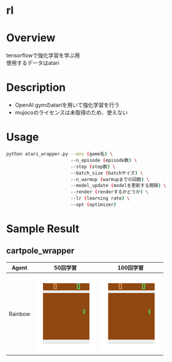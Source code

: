 rl
====

# Overview
tensorflowで強化学習を学ぶ用  
使用するデータはatari

# Description
- OpenAI gymのatariを用いて強化学習を行う
- mujocoのライセンスは未取得のため、使えない

# Usage
```bash
python atari_wrapper.py --env (game名) \
                        --n_episode (episode数) \
                        --step (step数) \
                        --batch_size (batchサイズ) \
                        --n_warmup (warmupまでの回数) \
                        --model_update (modelを更新する間隔) \
                        --render (renderするかどうか) \
                        --lr (learning rate) \
                        --opt (optimizer)
```
# Sample Result
## cartpole_wrapper
|Agent|50回学習|100回学習|
|:--:|:--:|:--:|
|Rainbow|![代替テキスト](../../sample_results/rl/atari/pong/rainbow_50.gif)|![代替テキスト](../../sample_results/rl/atari/pong/rainbow_100.gif)|